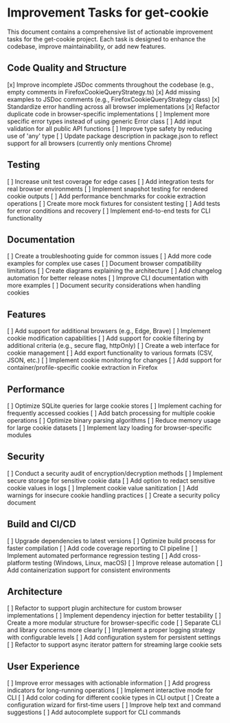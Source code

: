# Improvement Tasks for get-cookie

This document contains a comprehensive list of actionable improvement tasks for the get-cookie project. Each task is designed to enhance the codebase, improve maintainability, or add new features.

## Code Quality and Structure

[x] Improve incomplete JSDoc comments throughout the codebase (e.g., empty comments in FirefoxCookieQueryStrategy.ts)
[x] Add missing examples to JSDoc comments (e.g., FirefoxCookieQueryStrategy class)
[x] Standardize error handling across all browser implementations
[x] Refactor duplicate code in browser-specific implementations
[ ] Implement more specific error types instead of using generic Error class
[ ] Add input validation for all public API functions
[ ] Improve type safety by reducing use of 'any' type
[ ] Update package description in package.json to reflect support for all browsers (currently only mentions Chrome)

## Testing

[ ] Increase unit test coverage for edge cases
[ ] Add integration tests for real browser environments
[ ] Implement snapshot testing for rendered cookie outputs
[ ] Add performance benchmarks for cookie extraction operations
[ ] Create more mock fixtures for consistent testing
[ ] Add tests for error conditions and recovery
[ ] Implement end-to-end tests for CLI functionality

## Documentation

[ ] Create a troubleshooting guide for common issues
[ ] Add more code examples for complex use cases
[ ] Document browser compatibility limitations
[ ] Create diagrams explaining the architecture
[ ] Add changelog automation for better release notes
[ ] Improve CLI documentation with more examples
[ ] Document security considerations when handling cookies

## Features

[ ] Add support for additional browsers (e.g., Edge, Brave)
[ ] Implement cookie modification capabilities
[ ] Add support for cookie filtering by additional criteria (e.g., secure flag, httpOnly)
[ ] Create a web interface for cookie management
[ ] Add export functionality to various formats (CSV, JSON, etc.)
[ ] Implement cookie monitoring for changes
[ ] Add support for container/profile-specific cookie extraction in Firefox

## Performance

[ ] Optimize SQLite queries for large cookie stores
[ ] Implement caching for frequently accessed cookies
[ ] Add batch processing for multiple cookie operations
[ ] Optimize binary parsing algorithms
[ ] Reduce memory usage for large cookie datasets
[ ] Implement lazy loading for browser-specific modules

## Security

[ ] Conduct a security audit of encryption/decryption methods
[ ] Implement secure storage for sensitive cookie data
[ ] Add option to redact sensitive cookie values in logs
[ ] Implement cookie value sanitization
[ ] Add warnings for insecure cookie handling practices
[ ] Create a security policy document

## Build and CI/CD

[ ] Upgrade dependencies to latest versions
[ ] Optimize build process for faster compilation
[ ] Add code coverage reporting to CI pipeline
[ ] Implement automated performance regression testing
[ ] Add cross-platform testing (Windows, Linux, macOS)
[ ] Improve release automation
[ ] Add containerization support for consistent environments

## Architecture

[ ] Refactor to support plugin architecture for custom browser implementations
[ ] Implement dependency injection for better testability
[ ] Create a more modular structure for browser-specific code
[ ] Separate CLI and library concerns more clearly
[ ] Implement a proper logging strategy with configurable levels
[ ] Add configuration system for persistent settings
[ ] Refactor to support async iterator pattern for streaming large cookie sets

## User Experience

[ ] Improve error messages with actionable information
[ ] Add progress indicators for long-running operations
[ ] Implement interactive mode for CLI
[ ] Add color coding for different cookie types in CLI output
[ ] Create a configuration wizard for first-time users
[ ] Improve help text and command suggestions
[ ] Add autocomplete support for CLI commands
